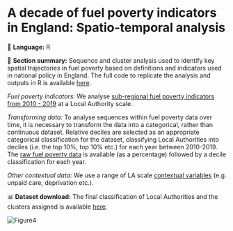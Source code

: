 # A decade of fuel poverty indicators in England: Spatio-temporal analysis

💬 **Language:** R

📌 **Section summary:** Sequence and cluster analysis used to identify key spatial trajectories in fuel poverty based on definitions and indicators used in national policy in England. The full code to replicate the analysis and outputs in R is available [here](https://github.com/CaitHRobinson/decade-of-fuel-poverty/blob/main/TenYears.Rmd).

*Fuel poverty indicators:* We analyse [sub-regional fuel poverty indicators from 2010 - 2019](https://www.gov.uk/government/collections/fuel-poverty-sub-regional-statistics) at a Local Authority scale. 

*Transforming data:* To analyse sequences within fuel poverty data over time, it is necessary to transform the data into a categorical, rather than continuous dataset. Relative deciles are selected as an appropriate categorical classification for the dataset, classifying Local Authorities into deciles (i.e. the top 10%, top 10% etc.) for each year between 2010-2019. The [raw fuel poverty data](https://github.com/CaitHRobinson/decade-of-fuel-poverty/blob/main/data_deciles.csv) is available (as a percentage) followed by a decile classification for each year.

*Other contextual data:* We use a range of LA scale [contextual variables]((https://github.com/CaitHRobinson/decade-of-fuel-poverty/blob/main/LA_variables.csv)) (e.g. unpaid care, deprivation etc.).

📊 **Dataset download:** The final classification of Local Authorities and the clusters assigned is available [here](https://github.com/CaitHRobinson/decade-of-fuel-poverty/blob/main/LA_finaldataset.csv).

![Figure4](https://user-images.githubusercontent.com/57355504/236172237-bcea9eff-b136-480f-849a-d7c588e77029.png)

